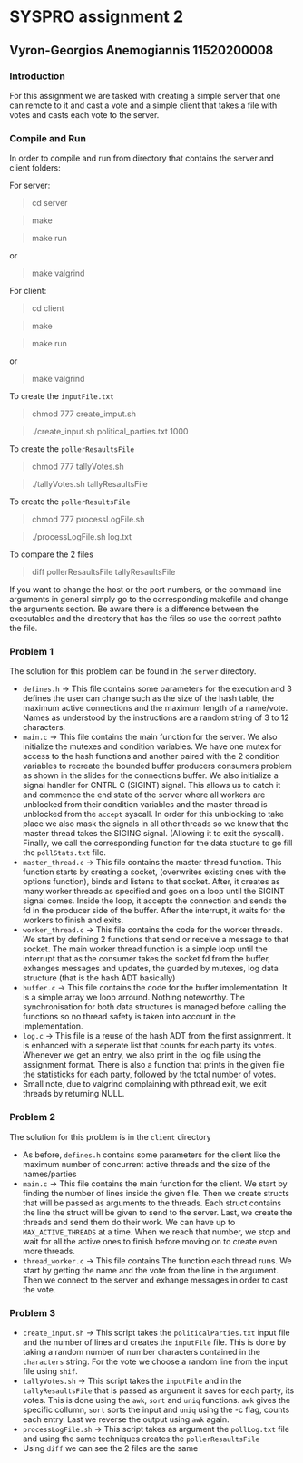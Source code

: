 # **SYSPRO assignment 2**

## **Vyron-Georgios Anemogiannis 11520200008**

### Introduction

For this assignment we are tasked with creating a simple server that one can remote to it and cast a vote and a simple client that takes a file with votes and casts each vote to the server.


### Compile and Run

In order to compile and run from directory that contains the server and client folders:

For server:
> cd server

> make

> make run 

or

> make valgrind

For client:
> cd client

> make

> make run 

or

> make valgrind

To create the ``inputFile.txt``

> chmod 777 create_imput.sh

> ./create_input.sh political_parties.txt 1000

To create the ``pollerResaultsFile``

> chmod 777 tallyVotes.sh

> ./tallyVotes.sh tallyResaultsFile 

To create the ``pollerResultsFile``

> chmod 777 processLogFile.sh

> ./processLogFile.sh log.txt 

To compare the 2 files 

> diff pollerResaultsFile tallyResaultsFile 

If you want to change the host or the port numbers, or the command line arguments in general simply go to the corresponding makefile and change the arguments section. Be aware there is a difference between the executables and the directory that has the files so use the correct pathto the file.

### Problem 1

The solution for this problem can be found in the ``server`` directory. 
 - ``defines.h`` -> This file contains some parameters for the execution and 3 defines the user can change such as the size of the hash table, the maximum active connections and the maximum length of a name/vote. Names as understood by the instructions are a random string of 3 to 12 characters.
 - ``main.c`` -> This file contains the main function for the server. We also initialize the mutexes and condition variables. We have one mutex for access to the hash functions and another paired with the 2 condition variables to recreate the bounded buffer producers consumers problem as shown in the slides for the connections buffer. We also initialize a signal handler for CNTRL C (SIGINT) signal. This allows us to catch it and commence the end state of the server where all workers are unblocked from their condition variables and the master thread is unblocked from the ``accept`` syscall. In order for this unblocking to take place we also mask the signals in all other threads so we know that the master thread takes the SIGING signal. (Allowing it to exit the syscall). Finally, we call the corresponding function for the data stucture to go fill the ``pollStats.txt`` file.
 - ``master_thread.c`` -> This file contains the master thread function. This function starts by creating a socket, (overwrites existing ones with the options function), binds and listens to that socket. After, it creates as many worker threads as specified and goes on a loop until the SIGINT signal comes. Inside the loop, it accepts the connection and sends the fd in the producer side of the buffer. After the interrupt, it waits for the workers to finish and exits.
 - ``worker_thread.c`` -> This file contains the code for the worker threads. We start by defining 2 functions that send or receive a message to that socket. The main worker thread function is a simple loop until the interrupt that as the consumer takes the socket fd from the buffer, exhanges messages and updates, the guarded by mutexes, log data structure (that is the hash ADT basically)
 - ``buffer.c`` -> This file contains the code for the buffer implementation. It is a simple array we loop arround. Nothing noteworthy. The synchronisation for both data structures is managed before calling the functions so no thread safety is taken into account in the implementation.
 - ``log.c`` -> This file is a reuse of the hash ADT from the first assignment. It is enhanced with a seperate list that counts for each party its votes. Whenever we get an entry, we also print in the log file using the assignment format. There is also a function that prints in the given file the statisticks for each party, followed by the total number of votes.
 - Small note, due to valgrind complaining with pthread exit, we exit threads by returning NULL.

### Problem 2
The solution for this problem is in the ``client`` directory
 - As before, ``defines.h`` contains some parameters for the client like the maximum number of concurrent active threads and the size of the names/parties
 - ``main.c`` -> This file contains the main function for the client. We start by finding the number of lines inside the given file. Then we create structs that will be passed as arguments to the threads. Each struct contains the line the struct will be given to send to the server. Last, we create the threads and send them do their work. We can have up to ``MAX_ACTIVE_THREADS`` at a time. When we reach that number, we stop and wait for all the active ones to finish before moving on to create even more threads.
 - ``thread_worker.c`` -> This file contains The function each thread runs. We start by getting the name and the vote from the line in the argument. Then we connect to the server and exhange messages in order to cast the vote. 

 ### Problem 3

  - ``create_input.sh`` -> This script takes the ``politicalParties.txt`` input file and the number of lines and creates the ``inputFile`` file. This is done by taking a random number of number characters contained in the ``characters`` string. For the vote we choose a random line from the input file using ``shif``.
  - ``tallyVotes.sh`` ->  This script takes the ``inputFile`` and in the ``tallyResaultsFile`` that is passed as argument it saves for each party, its votes. This is done using the ``awk``, ``sort`` and ``uniq`` functions. ``awk`` gives the specific collumn, ``sort`` sorts the input and ``uniq`` using the -c flag, counts each entry. Last we reverse the output using ``awk`` again.
  - ``processLogFile.sh`` -> This script takes as argument the ``pollLog.txt`` file and using the same techniques creates the ``pollerResaultsFile``
  - Using ``diff`` we can see the 2 files are the same